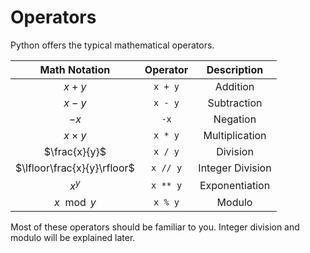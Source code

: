 # Operators

Python offers the typical mathematical operators.


| Math Notation | Operator | Description |
| :-----------: | :------: | :---------: |
| $x + y$       | `x + y`      | Addition    |
| $x - y$       | `x - y`      | Subtraction |
| $-x$          | `-x`         | Negation |
| $x \times y$  | `x * y`      | Multiplication |
| $\frac{x}{y}$ | `x / y`      | Division |
| $\lfloor\frac{x}{y}\rfloor$ | `x // y`     | Integer Division |
| $x^y$         | `x ** y`     | Exponentiation |
| $x \mod y$    | `x % y`      | Modulo |


Most of these operators should be familiar to you.
Integer division and modulo will be explained later.
